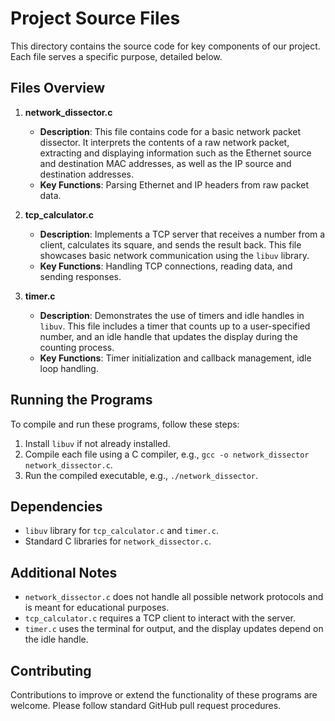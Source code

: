 # Project Source Files

This directory contains the source code for key components of our project. Each file serves a specific purpose, detailed below.

## Files Overview

1. **network_dissector.c**
   - **Description**: This file contains code for a basic network packet dissector. It interprets the contents of a raw network packet, extracting and displaying information such as the Ethernet source and destination MAC addresses, as well as the IP source and destination addresses.
   - **Key Functions**: Parsing Ethernet and IP headers from raw packet data.

2. **tcp_calculator.c**
   - **Description**: Implements a TCP server that receives a number from a client, calculates its square, and sends the result back. This file showcases basic network communication using the `libuv` library.
   - **Key Functions**: Handling TCP connections, reading data, and sending responses.

3. **timer.c**
   - **Description**: Demonstrates the use of timers and idle handles in `libuv`. This file includes a timer that counts up to a user-specified number, and an idle handle that updates the display during the counting process.
   - **Key Functions**: Timer initialization and callback management, idle loop handling.

## Running the Programs

To compile and run these programs, follow these steps:

1. Install `libuv` if not already installed.
2. Compile each file using a C compiler, e.g., `gcc -o network_dissector network_dissector.c`.
3. Run the compiled executable, e.g., `./network_dissector`.

## Dependencies

- `libuv` library for `tcp_calculator.c` and `timer.c`.
- Standard C libraries for `network_dissector.c`.

## Additional Notes

- `network_dissector.c` does not handle all possible network protocols and is meant for educational purposes.
- `tcp_calculator.c` requires a TCP client to interact with the server.
- `timer.c` uses the terminal for output, and the display updates depend on the idle handle.

## Contributing

Contributions to improve or extend the functionality of these programs are welcome. Please follow standard GitHub pull request procedures.
